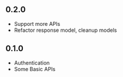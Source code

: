 ## 0.2.0

- Support more APIs
- Refactor response model, cleanup models


## 0.1.0

- Authentication
- Some Basic APIs
